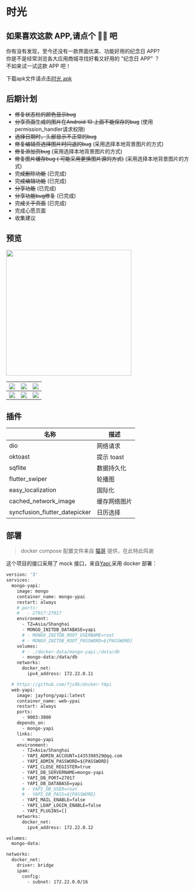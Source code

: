 # 时光

## 如果喜欢这款 APP,请点个 🌟🌟 吧

你有没有发现，至今还没有一款界面优美、功能好用的纪念日 APP?  
你是不是经常浏览各大应用商城寻找好看又好用的 "纪念日 APP" ？  
不如来试一试这款 APP 吧！   

下载apk文件请点击[时光 apk](http://d.firim.vip/daliy?release_id=5f58634423389f18ba5f3d04)

## 后期计划

- ~~修复状态栏的颜色显示bug~~
- ~~分享页面生成的图片在Android 10 上面不能保存的bug~~ (使用permission_handler请求权限)
- ~~选择日期时，头部显示不正常的bug~~
-  ~~修复编辑页选择图片时闪退的bug~~ (采用选择本地背景图片的方式)
-  ~~修复添加页bug~~ (采用选择本地背景图片的方式)
- ~~修复图片缓存bug ( 可能采用更换图片源的方式)~~ (采用选择本地背景图片的方式)
- ~~完成删除功能~~ (已完成)
- ~~完成编辑功能~~ (已完成)
- ~~分享功能~~  (已完成)
-  ~~分享功能bug修复~~  (已完成)
- ~~完成关于页面~~ (已完成)
- 完成心愿页面
- 收集建议



## 预览

<img src="./screenshot/daily.gif" width="340px" />


| ![](./screenshot/Screenshot_1.png) | ![](./screenshot/Screenshot_2.png) | ![](./screenshot/Screenshot_3.png) |
| :--------------------------------: | :--------------------------------: | :--------------------------------: |
| ![](./screenshot/Screenshot_4.png) | ![](./screenshot/Screenshot_5.png) | ![](./screenshot/Screenshot_6.png) |




## 插件

| 名称                          | 描述         |
| ----------------------------- | ------------ |
| dio                           | 网络请求     |
| oktoast                       | 提示 toast   |
| sqflite                       | 数据持久化   |
| flutter_swiper                | 轮播图       |
| easy_localization             | 国际化       |
| cached_network_image          | 缓存网络图片 |
| syncfusion_flutter_datepicker | 日历选择     |

## 部署

> docker compose 配置文件来自 [猫哥](https://github.com/ducafecat/docker-yapi.git) 提供，在此特此鸣谢

这个项目的接口采用了 mock 接口，来自[Yapi](https://github.com/YMFE/yapi),采用 docker 部署：

```dockerFile
version: '3'
services:
  mongo-yapi:
    image: mongo
    container_name: mongo-ypai
    restart: always
    # ports:
    #   - 27017:27017
    environment:
      - TZ=Asia/Shanghai
      - MONGO_INITDB_DATABASE=yapi
      # - MONGO_INITDB_ROOT_USERNAME=root
      # - MONGO_INITDB_ROOT_PASSWORD=${PASSWORD}
    volumes:
      # - ./docker-data/mongo-yapi:/data/db
      - mongo-data:/data/db
    networks:
      docker_net:
        ipv4_address: 172.22.0.11

  # https://github.com/fjc0k/docker-YApi
  web-yapi:
    image: jayfong/yapi:latest
    container_name: web-ypai
    restart: always
    ports:
      - 9003:3000
    depends_on:
      - mongo-yapi
    links:
      - mongo-yapi
    environment:
      - TZ=Asia/Shanghai
      - YAPI_ADMIN_ACCOUNT=1435398529@qq.com
      - YAPI_ADMIN_PASSWORD=${PASSWORD}
      - YAPI_CLOSE_REGISTER=true
      - YAPI_DB_SERVERNAME=mongo-yapi
      - YAPI_DB_PORT=27017
      - YAPI_DB_DATABASE=yapi
      # - YAPI_DB_USER=root
      # - YAPI_DB_PASS=${PASSWORD}
      - YAPI_MAIL_ENABLE=false
      - YAPI_LDAP_LOGIN_ENABLE=false
      - YAPI_PLUGINS=[]
    networks:
      docker_net:
        ipv4_address: 172.22.0.12

volumes:
  mongo-data:

networks:
  docker_net:
    driver: bridge
    ipam:
      config:
        - subnet: 172.22.0.0/16

```
